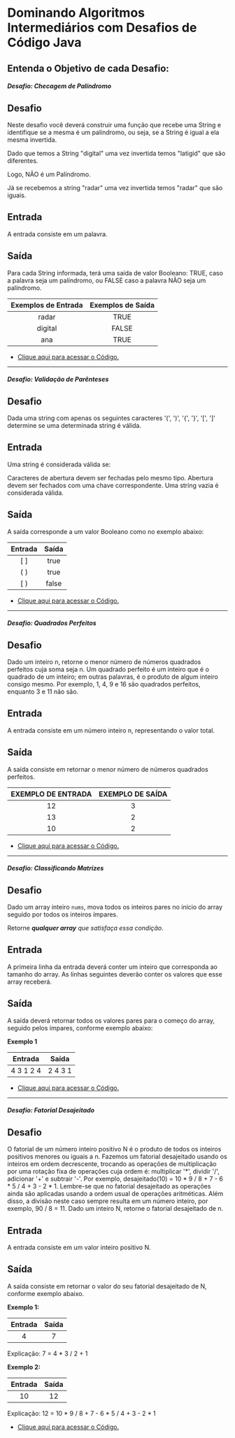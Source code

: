 # Dominando Algoritmos Intermediários com Desafios de Código Java
## Entenda o Objetivo de cada Desafio:



##### Desafio: Checagem de Palíndromo

## **Desafio**

Neste desafio você deverá construir uma função que recebe uma String e identifique se a mesma é um palíndromo, ou seja, se a String é igual a ela mesma invertida. 

Dado que temos a String "digital" uma vez invertida temos "latigid" que são diferentes. 

Logo, NÃO é um Palíndromo. 

Já se recebemos a string "radar" uma vez invertida temos "radar" que são iguais.

## **Entrada**

A entrada consiste em um palavra.

## **Saída**

Para cada String informada, terá uma saída de valor Booleano: TRUE, caso a palavra seja um palíndromo, ou FALSE caso a palavra NÃO seja um palíndromo.

| Exemplos de Entrada | Exemplos de Saída |
| :-----------------: | :---------------: |
|        radar        |       TRUE        |
|       digital       |       FALSE       |
|         ana         |       TRUE        |

- [Clique aqui para acessar o Código.](https://github.com/Adriano-Lima/Bootcamp-Potencia-Tech-powered-by-iFood/blob/main/Desafios-de-c%C3%B3digo/7-Algoritmos%20Intermedi%C3%A1rios/algoritmos-intermediarios/src/palindromo/Desafio.java)

------

##### Desafio: Validação de Parênteses 

## **Desafio**

Dada uma string com apenas os seguintes caracteres '(', ')', '{', '}', '[', ']' determine se uma determinada string é válida. 

## **Entrada**

Uma string é considerada válida se:

Caracteres de abertura devem ser fechadas pelo mesmo tipo. Abertura devem ser fechados com uma chave correspondente. Uma string vazia é considerada válida. 

## **Saída**

A saída corresponde a um valor Booleano como no exemplo abaixo:

| **Entrada** | **Saída** |
| :---------: | :-------: |
|     [ ]     |   true    |
|     ( )     |   true    |
|     [ )     |   false   |

- [Clique aqui para acessar o Código.](https://github.com/Adriano-Lima/Bootcamp-Potencia-Tech-powered-by-iFood/blob/main/Desafios-de-c%C3%B3digo/7-Algoritmos%20Intermedi%C3%A1rios/algoritmos-intermediarios/src/validacao/ValidParentheses.java)

------

##### Desafio: Quadrados Perfeitos
## **Desafio** 

Dado um inteiro n, retorne o menor número de números quadrados perfeitos cuja soma seja n. Um quadrado perfeito é um inteiro que é o quadrado de um inteiro; em outras palavras, é o produto de algum inteiro consigo mesmo. Por exemplo, 1, 4, 9 e 16 são quadrados perfeitos, enquanto 3 e 11 não são. 

## **Entrada**

A entrada consiste em um número inteiro n, representando o valor total. 

## **Saída**

A saída consiste em retornar o menor número de números quadrados perfeitos. 

 

| EXEMPLO DE ENTRADA | EXEMPLO DE SAÍDA |
| :----------------: | :--------------: |
|         12         |        3         |
|         13         |        2         |
|         10         |        2         |

- [Clique aqui para acessar o Código.](https://github.com/Adriano-Lima/Bootcamp-Potencia-Tech-powered-by-iFood/blob/main/Desafios-de-c%C3%B3digo/7-Algoritmos%20Intermedi%C3%A1rios/algoritmos-intermediarios/src/quadrados/perfeitos/Desafio.java)

------


##### Desafio: Classificando Matrizes

## **Desafio**

Dado um array inteiro `nums`, mova todos os inteiros pares no início do array seguido por todos os inteiros ímpares.

Retorne ***qualquer array** que satisfaça essa condição*.


## **Entrada**

A primeira linha da entrada deverá conter um inteiro que corresponda ao tamanho do array. As linhas seguintes deverão conter os valores que esse array receberá.

## **Saída**

A saída deverá retornar todos os valores pares para o começo do array, seguido pelos ímpares, conforme exemplo abaixo:

**Exemplo 1**

|  Entrada  |  Saída  |
| :-------: | :-----: |
| 4 3 1 2 4 | 2 4 3 1 |

- [Clique aqui para acessar o Código.](https://github.com/Adriano-Lima/Bootcamp-Potencia-Tech-powered-by-iFood/blob/main/Desafios-de-c%C3%B3digo/7-Algoritmos%20Intermedi%C3%A1rios/algoritmos-intermediarios/src/matrizes/Main.java)

------

##### Desafio: Fatorial Desajeitado

## **Desafio**

O fatorial de um número inteiro positivo N é o produto de todos os inteiros positivos menores ou iguais a n. Fazemos um fatorial desajeitado usando os inteiros em ordem decrescente, trocando as operações de multiplicação por uma rotação fixa de operações cuja ordem é: multiplicar '*', dividir '/', adicionar '+' e subtrair '-'. Por exemplo, desajeitado(10) = 10 * 9 / 8 + 7 - 6 * 5 / 4 + 3 - 2 * 1. Lembre-se que no fatorial desajeitado as operações ainda são aplicadas usando a ordem usual de operações aritméticas. Além disso, a divisão neste caso sempre resulta em um número inteiro, por exemplo, 90 / 8 = 11. Dado um inteiro N, retorne o fatorial desajeitado de n.

## **Entrada**

A entrada consiste em um valor inteiro positivo N.

## **Saída**

A saída consiste em retornar o valor do seu fatorial desajeitado de N, conforme exemplo abaixo.

**Exemplo 1:**

| Entrada | Saída |
| :-----: | :---: |
|    4    |   7   |

Explicação: 7 = 4 * 3 / 2 + 1 

**Exemplo 2:**

| Entrada | Saída |
| :-----: | :---: |
|   10    |  12   |

Explicação: 12 = 10 * 9 / 8 + 7 - 6 * 5 / 4 + 3 - 2 * 1

- [Clique aqui para acessar o Código.](https://github.com/Adriano-Lima/Bootcamp-Potencia-Tech-powered-by-iFood/blob/main/Desafios-de-c%C3%B3digo/7-Algoritmos%20Intermedi%C3%A1rios/algoritmos-intermediarios/src/fatorial/ConsoleApp1.java)




